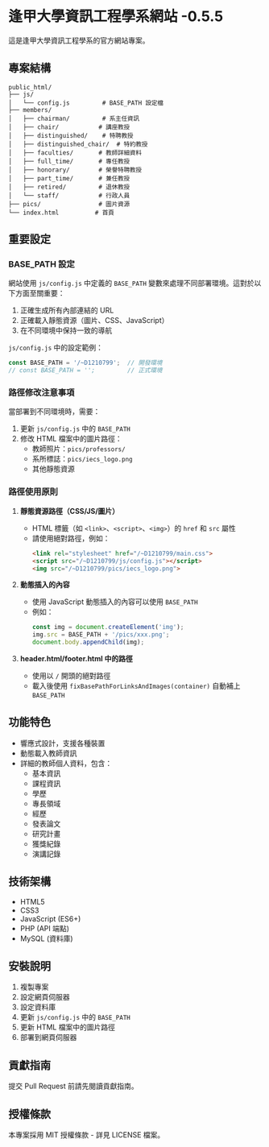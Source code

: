 # 逢甲大學資訊工程學系網站 -0.5.5

這是逢甲大學資訊工程學系的官方網站專案。

## 專案結構

```
public_html/
├── js/
│   └── config.js         # BASE_PATH 設定檔
├── members/
│   ├── chairman/         # 系主任資訊
│   ├── chair/           # 講座教授
│   ├── distinguished/    # 特聘教授
│   ├── distinguished_chair/  # 特約教授
│   ├── faculties/       # 教師詳細資料
│   ├── full_time/       # 專任教授
│   ├── honorary/        # 榮譽特聘教授
│   ├── part_time/       # 兼任教授
│   ├── retired/         # 退休教授
│   └── staff/           # 行政人員
├── pics/                # 圖片資源
└── index.html          # 首頁
```

## 重要設定

### BASE_PATH 設定

網站使用 `js/config.js` 中定義的 `BASE_PATH` 變數來處理不同部署環境。這對於以下方面至關重要：

1. 正確生成所有內部連結的 URL
2. 正確載入靜態資源（圖片、CSS、JavaScript）
3. 在不同環境中保持一致的導航

`js/config.js` 中的設定範例：
```javascript
const BASE_PATH = '/~D1210799';  // 開發環境
// const BASE_PATH = '';         // 正式環境
```

### 路徑修改注意事項

當部署到不同環境時，需要：

1. 更新 `js/config.js` 中的 `BASE_PATH`
2. 修改 HTML 檔案中的圖片路徑：
   - 教師照片：`pics/professors/`
   - 系所標誌：`pics/iecs_logo.png`
   - 其他靜態資源

### 路徑使用原則

1. **靜態資源路徑（CSS/JS/圖片）**
   - HTML 標籤（如 `<link>`、`<script>`、`<img>`）的 `href` 和 `src` 屬性
   - 請使用絕對路徑，例如：
     ```html
     <link rel="stylesheet" href="/~D1210799/main.css">
     <script src="/~D1210799/js/config.js"></script>
     <img src="/~D1210799/pics/iecs_logo.png">
     ```

2. **動態插入的內容**
   - 使用 JavaScript 動態插入的內容可以使用 `BASE_PATH`
   - 例如：
     ```javascript
     const img = document.createElement('img');
     img.src = BASE_PATH + '/pics/xxx.png';
     document.body.appendChild(img);
     ```

3. **header.html/footer.html 中的路徑**
   - 使用以 `/` 開頭的絕對路徑
   - 載入後使用 `fixBasePathForLinksAndImages(container)` 自動補上 `BASE_PATH`

## 功能特色

- 響應式設計，支援各種裝置
- 動態載入教師資訊
- 詳細的教師個人資料，包含：
  - 基本資訊
  - 課程資訊
  - 學歷
  - 專長領域
  - 經歷
  - 發表論文
  - 研究計畫
  - 獲獎紀錄
  - 演講記錄

## 技術架構

- HTML5
- CSS3
- JavaScript (ES6+)
- PHP (API 端點)
- MySQL (資料庫)

## 安裝說明

1. 複製專案
2. 設定網頁伺服器
3. 設定資料庫
4. 更新 `js/config.js` 中的 `BASE_PATH`
5. 更新 HTML 檔案中的圖片路徑
6. 部署到網頁伺服器

## 貢獻指南

提交 Pull Request 前請先閱讀貢獻指南。

## 授權條款

本專案採用 MIT 授權條款 - 詳見 LICENSE 檔案。 
